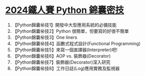 # [2024鐵人賽 Python 錦囊密技](https://ithelp.ithome.com.tw/users/20001976/ironman/7769)
1. 【Python錦囊㊙️技1】開發中大型應用系統的必備技能
2. 【Python錦囊㊙️技2】Python 很簡單，但要寫的好很不簡單
3. 【Python錦囊㊙️技3】One liners
4. 【Python錦囊㊙️技4】函數式程式設計(Functional Programming)
5. 【Python錦囊㊙️技5】來寫一個直譯器(Interpreter)吧!
6. 【Python錦囊㊙️技6】AOP vs. 裝飾器(Decorator)
7. 【Python錦囊㊙️技7】裝飾器(Decorator)深入研究
8. 【Python錦囊㊙️技8】工作日誌(Log)應用實務及監視器

